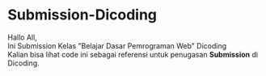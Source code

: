 # Submission-Dicoding
Hallo All,<br>
Ini Submission Kelas "Belajar Dasar Pemrograman Web" Dicoding<br>
Kalian bisa lihat code ini sebagai referensi untuk penugasan <b>Submission</b> di Dicoding.<br>

